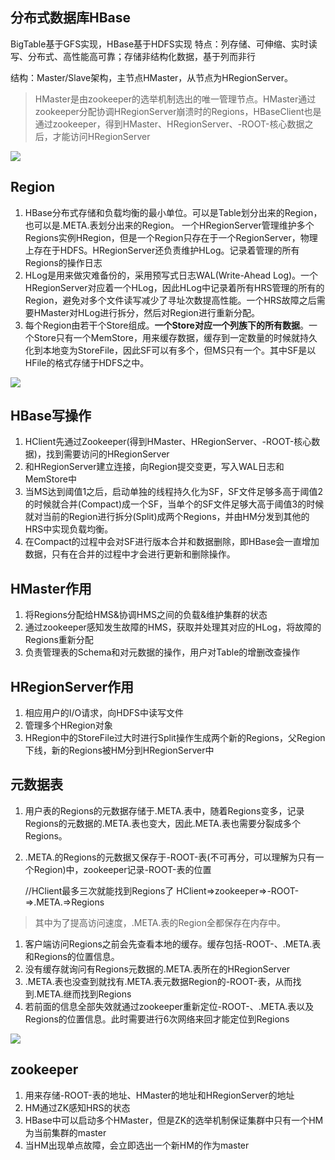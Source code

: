 ## 分布式数据库HBase ##
BigTable基于GFS实现，HBase基于HDFS实现
特点：列存储、可伸缩、实时读写、分布式、高性能高可靠；存储非结构化数据，基于列而非行

结构：Master/Slave架构，主节点HMaster，从节点为HRegionServer。

> HMaster是由zookeeper的选举机制选出的唯一管理节点。HMaster通过zookeeper分配协调HRegionServer崩溃时的Regions，HBaseClient也是通过zookeeper，得到HMaster、HRegionServer、-ROOT-核心数据之后，才能访问HRegionServer

![](https://uploadfiles.nowcoder.com/images/20190524/4206388_1558706443205_D3529FCA4176D9B2F36EADAC74ABA0C4)

## Region ##
1. HBase分布式存储和负载均衡的最小单位。可以是Table划分出来的Region，也可以是.META.表划分出来的Region。
一个HRegionServer管理维护多个Regions实例HRegion，但是一个Region只存在于一个RegionServer，物理上存在于HDFS。HRegionServer还负责维护HLog。记录着管理的所有Regions的操作日志
2. HLog是用来做灾难备份的，采用预写式日志WAL(Write-Ahead Log)。一个HRegionServer对应着一个HLog，因此HLog中记录着所有HRS管理的所有的Region，避免对多个文件读写减少了寻址次数提高性能。一个HRS故障之后需要HMaster对HLog进行拆分，然后对Region进行重新分配。
3. 每个Region由若干个Store组成。**一个Store对应一个列族下的所有数据**。一个Store只有一个MemStore，用来缓存数据，缓存到一定数量的时候就持久化到本地变为StoreFile，因此SF可以有多个，但MS只有一个。其中SF是以HFile的格式存储于HDFS之中。

![](https://uploadfiles.nowcoder.com/images/20190524/4206388_1558706458776_30D3AF1CE259BA1F0F2E8E421B1D3E54)

## HBase写操作 ##
1. HClient先通过Zookeeper(得到HMaster、HRegionServer、-ROOT-核心数据)，找到需要访问的HRegionServer
2. 和HRegionServer建立连接，向Region提交变更，写入WAL日志和MemStore中
3. 当MS达到阈值1之后，启动单独的线程持久化为SF，SF文件足够多高于阈值2的时候就合并(Compact)成一个SF，当单个的SF文件足够大高于阈值3的时候就对当前的Region进行拆分(Split)成两个Regions，并由HM分发到其他的HRS中实现负载均衡。
4. 在Compact的过程中会对SF进行版本合并和数据删除，即HBase会一直增加数据，只有在合并的过程中才会进行更新和删除操作。

## HMaster作用 ##
1. 将Regions分配给HMS&协调HMS之间的负载&维护集群的状态
2. 通过zookeeper感知发生故障的HMS，获取并处理其对应的HLog，将故障的Regions重新分配
3. 负责管理表的Schema和对元数据的操作，用户对Table的增删改查操作

## HRegionServer作用 ##
1. 相应用户的I/O请求，向HDFS中读写文件
2. 管理多个HRegion对象
3. HRegion中的StoreFile过大时进行Split操作生成两个新的Regions，父Region下线，新的Regions被HM分到HRegionServer中

## 元数据表 ##
1. 用户表的Regions的元数据存储于.META.表中，随着Regions变多，记录Regions的元数据的.META.表也变大，因此.META.表也需要分裂成多个Regions。
2. .META.的Regions的元数据又保存于-ROOT-表(不可再分，可以理解为只有一个Region)中，zookeeper记录-ROOT-表的位置


	//HClient最多三次就能找到Regions了
	HClient=>zookeeper=>-ROOT-=>.META.=>Regions
> 其中为了提高访问速度，.META.表的Region全都保存在内存中。

1. 客户端访问Regions之前会先查看本地的缓存。缓存包括-ROOT-、.META.表和Regions的位置信息。
2. 没有缓存就询问有Regions元数据的.META.表所在的HRegionServer
3. .META.表也没查到就找有.META.表元数据Region的-ROOT-表，从而找到.META.继而找到Regions
4. 若前面的信息全部失效就通过zookeeper重新定位-ROOT-、.META.表以及Regions的位置信息。此时需要进行6次网络来回才能定位到Regions


![](https://uploadfiles.nowcoder.com/images/20190524/4206388_1558706472244_73AC7C87A9A6D2EB3C6C3DEB988F62B4)


## zookeeper ##
1. 用来存储-ROOT-表的地址、HMaster的地址和HRegionServer的地址
2. HM通过ZK感知HRS的状态
3. HBase中可以启动多个HMaster，但是ZK的选举机制保证集群中只有一个HM为当前集群的master
4. 当HM出现单点故障，会立即选出一个新HM的作为master